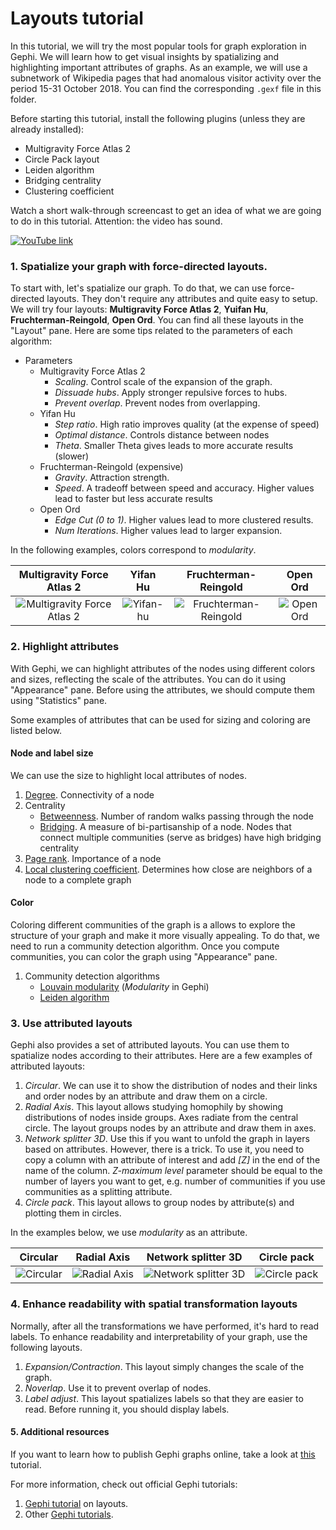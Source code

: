 # Layouts tutorial

In this tutorial, we will try the most popular tools for graph exploration in Gephi. We will learn how to get visual insights by spatializing and highlighting important attributes of graphs. As an example, we will use a subnetwork of Wikipedia pages that had anomalous visitor activity over the period 15-31 October 2018. You can find the corresponding `.gexf` file in this folder.

Before starting this tutorial, install the following plugins (unless they are already installed):
* Multigravity Force Atlas 2
* Circle Pack layout
* Leiden algorithm
* Bridging centrality
* Clustering coefficient

Watch a short walk-through screencast to get an idea of what we are going to do in this tutorial. Attention: the video has sound.

[![YouTube link](https://img.youtube.com/vi/aRZIeTroUog/0.jpg)](https://www.youtube.com/watch?v=aRZIeTroUog)

### 1. Spatialize your graph with force-directed layouts.

To start with, let's spatialize our graph. To do that, we can use force-directed layouts. They don't require any attributes and quite easy to setup. We will try four layouts: **Multigravity Force Atlas 2**, **Yuifan Hu**, **Fruchterman-Reingold**, **Open Ord**. You can find all these layouts in the "Layout" pane. Here are some tips related to the parameters of each algorithm:

* Parameters
	* Multigravity Force Atlas 2
		* *Scaling*. Control scale of the expansion of the graph. 
		* *Dissuade hubs*. Apply stronger repulsive forces to hubs.
		* *Prevent overlap*. Prevent nodes from overlapping.
	* Yifan Hu
		* *Step ratio*. High ratio improves quality (at the expense of speed)
		* *Optimal distance*. Controls distance between nodes
		* *Theta*. Smaller Theta gives leads to more accurate results (slower)
	* Fruchterman-Reingold (expensive)
		* *Gravity*. Attraction strength.
		* *Speed*. A tradeoff between speed and accuracy. Higher values lead to faster but less accurate results
	* Open Ord
		* *Edge Cut (0 to 1)*. Higher values lead to more clustered results.
		* *Num Iterations*. Higher values lead to larger expansion.

In the following examples, colors correspond to *modularity*.

Multigravity Force Atlas 2 |  Yifan Hu | Fruchterman-Reingold | Open Ord
:-------------------------:|:-------------------------:|:-------------------------:|:-------------------------:
![Multigravity Force Atlas 2](https://raw.githubusercontent.com/mizvol/gephi-tutorials/master/Layouts/images/force-atlas.gif)  |  ![Yifan-hu](https://raw.githubusercontent.com/mizvol/gephi-tutorials/master/Layouts/images/yifan-hu.gif) | ![Fruchterman-Reingold](https://raw.githubusercontent.com/mizvol/gephi-tutorials/master/Layouts/images/f-r.gif) | ![Open Ord](https://raw.githubusercontent.com/mizvol/gephi-tutorials/master/Layouts/images/openord.gif)

### 2. Highlight attributes

With Gephi, we can highlight attributes of the nodes using different colors and sizes, reflecting the scale of the attributes. You can do it using "Appearance" pane. Before using the attributes, we should compute them using "Statistics" pane.

Some examples of attributes that can be used for sizing and coloring are listed below.

#### Node and label size

We can use the size to highlight local attributes of nodes.

   1. [Degree](https://en.wikipedia.org/wiki/Degree_(graph_theory)). Connectivity of a node
   2. Centrality
   		* [Betweenness](https://en.wikipedia.org/wiki/Betweenness_centrality). Number of random walks passing through the node
   		* [Bridging](http://www.cbmc.it/fastcent/doc/Bridging.htm). A measure of bi-partisanship of a node. Nodes that connect multiple communities (serve as bridges) have high bridging centrality
   3. [Page rank](https://en.wikipedia.org/wiki/PageRank). Importance of a node
   4. [Local clustering coefficient](https://en.wikipedia.org/wiki/Clustering_coefficient). Determines how close are neighbors of a node to a complete graph

#### Color

Coloring different communities of the graph is a allows to explore the structure of your graph and make it more visually appealing. To do that, we need to run a community detection algorithm. Once you compute communities, you can color the graph using "Appearance" pane.

   1. Community detection algorithms
   		* [Louvain modularity](https://en.wikipedia.org/wiki/Louvain_modularity) (*Modularity* in Gephi)
   		* [Leiden algorithm](https://www.nature.com/articles/s41598-019-41695-z)
    
### 3. Use attributed layouts

Gephi also provides a set of attributed layouts. You can use them to spatialize nodes according to their attributes. Here are a few examples of attributed layouts:

1. *Circular*. We can use it to show the distribution of nodes and their links and order nodes by an attribute and draw them on a circle.
2. *Radial Axis*. This layout allows studying homophily by showing distributions of nodes inside groups. Axes radiate from the central circle. The layout groups nodes by an attribute and draw them in axes.
3. *Network splitter 3D*. Use this if you want to unfold the graph in layers based on attributes. However, there is a trick. To use it, you need to copy a column with an attribute of interest and add *[Z]* in the end of the name of the column. *Z-maximum level* parameter should be equal to the number of layers you want to get, e.g. number of communities if you use communities as a splitting attribute.
4. *Circle pack*. This layout allows to group nodes by attribute(s) and plotting them in circles.

In the examples below, we use *modularity* as an attribute.

Circular |  Radial Axis | Network splitter 3D | Circle pack
:-------------------------:|:-------------------------:|:-------------------------:|:-------------------------:
![Circular](https://raw.githubusercontent.com/mizvol/gephi-tutorials/master/Layouts/images/circular.png)  |  ![Radial Axis](https://raw.githubusercontent.com/mizvol/gephi-tutorials/master/Layouts/images/radial-axis.png) | ![Network splitter 3D](https://raw.githubusercontent.com/mizvol/gephi-tutorials/master/Layouts/images/net-splitter.png) | ![Circle pack](https://raw.githubusercontent.com/mizvol/gephi-tutorials/master/Layouts/images/circle-pack.png)

### 4. Enhance readability with spatial transformation layouts

Normally, after all the transformations we have performed, it's hard to read labels. To enhance readability and interpretability of your graph, use the following layouts.

1. *Expansion/Contraction*. This layout simply changes the scale of the graph.
2. *Noverlap*. Use it to prevent overlap of nodes.
3. *Label adjust*. This layout spatializes labels so that they are easier to read. Before running it, you should display labels.

#### 5. Additional resources

If you want to learn how to publish Gephi graphs online, take a look at [this](https://github.com/mizvol/gephi-tutorials/blob/master/SigmaJS%20exporter/README.md) tutorial.

For more information, check out official Gephi tutorials:

1. [Gephi tutorial](https://gephi.org/users/tutorial-layouts/) on layouts. 
2. Other [Gephi tutorials](https://gephi.org/users/).
